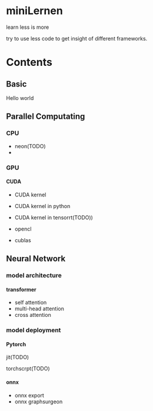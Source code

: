 # miniLernen

learn less is more

try to use less code to get insight of different frameworks.

# Contents

## Basic

Hello world

## Parallel Computating

### CPU

* neon(TODO)
*

### GPU

#### CUDA

* CUDA kernel
* CUDA kernel in python
* CUDA kernel in tensorrt(TODO))


* opencl
* cublas

## Neural Network

### model architecture

#### transformer

* self attention
* multi-head attention
* cross attention

### model deployment

#### Pytorch

jit(TODO)

torchscrpt(TODO)
#### onnx

* onnx export
* onnx graphsurgeon